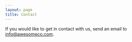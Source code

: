 ```yaml
---
layout: page
title: Contact
---
```


If you would like to get in contact with us,
send an email to
[info@awesomeco.com](mailto:info@awesomeco.com).
